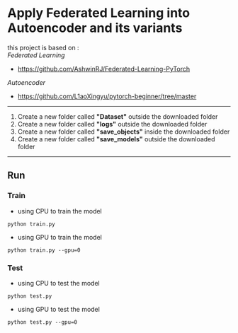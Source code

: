 # Apply Federated Learning into Autoencoder and its variants

this project is based on :  
*Federated Learning*  
+ https://github.com/AshwinRJ/Federated-Learning-PyTorch  
  
*Autoencoder*  
+ https://github.com/L1aoXingyu/pytorch-beginner/tree/master    

---  
1. Create a new folder called **"Dataset"** outside the downloaded folder  
2. Create a new folder called **"logs"** outside the downloaded folder  
3. Create a new folder called **"save_objects"** inside the downloaded folder  
4. Create a new folder called **"save_models"** outside the downloaded folder  
  
---  
## Run  
### Train
+ using CPU to train the model  
```  
python train.py
```  
+ using GPU to train the model  
```  
python train.py --gpu=0  
```  
### Test
+ using CPU to test the model  
```  
python test.py
```  
+ using GPU to test the model  
```  
python test.py --gpu=0  
``` 